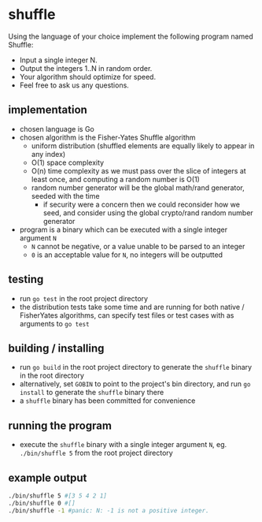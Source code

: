 # shuffle

Using the language of your choice implement the following program named Shuffle:
- Input a single integer N.
- Output the integers 1..N in random order.
- Your algorithm should optimize for speed.
- Feel free to ask us any questions.

## implementation
- chosen language is Go
- chosen algorithm is the Fisher-Yates Shuffle algorithm
    - uniform distribution (shuffled elements are equally likely to appear in any index)
    - O(1) space complexity
    - O(n) time complexity as we must pass over the slice of integers at least once, and computing a random number is O(1)
    - random number generator will be the global math/rand generator, seeded with the time
        - if security were a concern then we could reconsider how we seed, and consider using the global crypto/rand random number generator
- program is a binary which can be executed with a single integer argument `N`
    - `N` cannot be negative, or a value unable to be parsed to an integer
    - `0` is an acceptable value for `N`, no integers will be outputted

## testing
- run `go test` in the root project directory
- the distribution tests take some time and are running for both native / FisherYates algorithms, can specify test files or test cases with as arguments to `go test`

## building / installing
- run `go build` in the root project directory to generate the `shuffle` binary in the root directory
- alternatively, set `GOBIN` to point to the project's bin directory, and run `go install` to generate the `shuffle` binary there
- a `shuffle` binary has been committed for convenience

## running the program
- execute the `shuffle` binary with a single integer argument `N`, eg. `./bin/shuffle 5` from the root project directory

## example output
```bash
./bin/shuffle 5 #[3 5 4 2 1]
./bin/shuffle 0 #[]
./bin/shuffle -1 #panic: N: -1 is not a positive integer.
```
